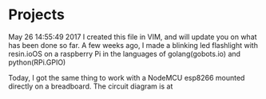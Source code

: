 # Projects
May 26 14:55:49 2017
I created this file in VIM, and will update you on what has been done so far.
A few weeks ago, I made a blinking led flashlight with resin.ioOS on a raspberry Pi in the languages of golang(gobots.io) and python(RPi.GPIO)

Today, I got the same thing to work with a NodeMCU esp8266 mounted directly on a breadboard. The circuit diagram is at 
